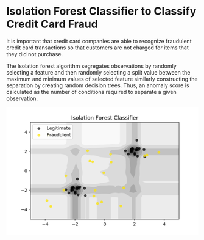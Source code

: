# Isolation Forest Classifier to Classify Credit Card Fraud

It is important that credit card companies are able to recognize fraudulent credit card transactions so that customers are not charged for items that they did not purchase.

The Isolation forest algorithm segregates observations by randomly selecting a feature and then randomly selecting a split value between the maximum and minimum values of selected feature similarly constructing the separation by creating random decision trees. 
Thus, an anomaly score is calculated as the number of conditions required to separate a given observation.

![](documentation_images/forest.png)